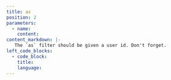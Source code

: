 ```yaml
---
title: as
position: 2
parameters:
  - name:
    content:
content_markdown: |-
   The `as` filter should be given a user id. Don't forget.
left_code_blocks:
  - code_block:
    title:
    language:
---
```

